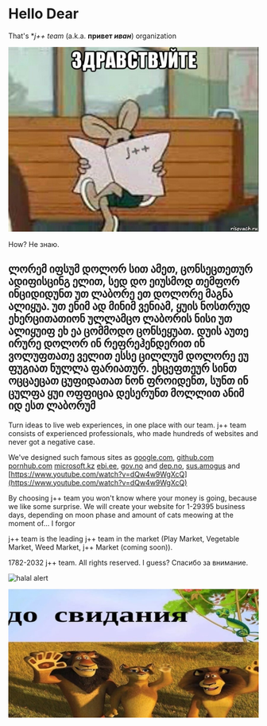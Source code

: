 # Hello Dear

That's ***j++* team* (a.k.a. **привет *иван***) organization

![Cool meme here](https://raw.githubusercontent.com/jppteam/.github/lord/img/hello.jpg "Привет")

How? Не знаю.

## ლორემ იფსუმ დოლორ სით ამეთ, ცონსეცთეთურ ადიფისცინგ ელით, სედ დო ეიუსმოდ თემფორ ინციდიდუნთ უთ ლაბორე ეთ დოლორე მაგნა ალიყუა. უთ ენიმ ად მინიმ ვენიამ, ყუის ნოსთრუდ ეხერცითათიონ ულლამცო ლაბორის ნისი უთ ალიყუიფ ეხ ეა ცომმოდო ცონსეყუათ. დუის აუთე ირურე დოლორ ინ რეფრეჰენდერით ინ ვოლუფთათე ველით ესსე ცილლუმ დოლორე ეუ ფუგიათ ნულლა ფარიათურ. ეხცეფთეურ სინთ ოცცაეცათ ცუფიდათათ ნონ ფროიდენთ, სუნთ ინ ცულფა ყუი ოფფიცია დესერუნთ მოლლით ანიმ იდ ესთ ლაბორუმ

Turn ideas to live web experiences, in one place with our team. j++ team consists of experienced professionals, who made hundreds of websites and never got a negative case.

We've designed such famous sites as [google.com](https://www.youtube.com/watch?v=dQw4w9WgXcQ), [github.com](https://www.youtube.com/watch?v=dQw4w9WgXcQ) [pornhub.com](https://www.youtube.com/watch?v=dQw4w9WgXcQ) [microsoft.kz](https://www.youtube.com/watch?v=dQw4w9WgXcQ) [ebi.ee](https://www.youtube.com/watch?v=dQw4w9WgXcQ), [gov.no](https://www.youtube.com/watch?v=dQw4w9WgXcQ) and [dep.no](https://www.youtube.com/watch?v=dQw4w9WgXcQ), [sus.amogus](https://www.youtube.com/watch?v=dQw4w9WgXcQ) and [https://www.youtube.com/watch?v=dQw4w9WgXcQ](https://www.youtube.com/watch?v=dQw4w9WgXcQ)

By choosing j++ team you won't know where your money is going, because we like some surprise. We will create your website for 1-29395 business days, depending on moon phase and amount of cats meowing at the moment of... I forgor

j++ team is the leading j++ team in the market (Play Market, Vegetable Market, Weed Market, j++ Market (coming soon)).

1782-2032 j++ team. All rights reserved. I guess? Спасибо за внимание.

![halal alert](https://user-images.githubusercontent.com/23311163/166300207-7e53ae91-08c3-455e-8d77-edc351dd4023.png)

![Cool meme here](https://raw.githubusercontent.com/jppteam/.github/lord/img/dosvidos.jpg "Привет")

